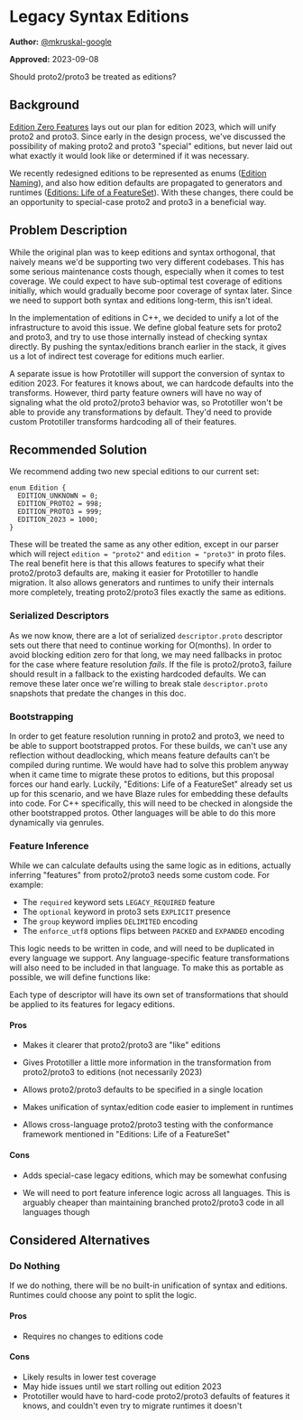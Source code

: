 # Legacy Syntax Editions

**Author:** [@mkruskal-google](https://github.com/mkruskal-google)

**Approved:** 2023-09-08

Should proto2/proto3 be treated as editions?

## Background

[Edition Zero Features](edition-zero-features.md) lays out our plan for edition
2023, which will unify proto2 and proto3. Since early in the design process,
we've discussed the possibility of making proto2 and proto3 "special" editions,
but never laid out what exactly it would look like or determined if it was
necessary.

We recently redesigned editions to be represented as enums
([Edition Naming](edition-naming.md)), and also how edition defaults are
propagated to generators and runtimes
([Editions: Life of a FeatureSet](editions-life-of-a-featureset.md)). With these
changes, there could be an opportunity to special-case proto2 and proto3 in a
beneficial way.

## Problem Description

While the original plan was to keep editions and syntax orthogonal, that naively
means we'd be supporting two very different codebases. This has some serious
maintenance costs though, especially when it comes to test coverage. We could
expect to have sub-optimal test coverage of editions initially, which would
gradually become poor coverage of syntax later. Since we need to support both
syntax and editions long-term, this isn't ideal.

In the implementation of editions in C++, we decided to unify a lot of the
infrastructure to avoid this issue. We define global feature sets for proto2 and
proto3, and try to use those internally instead of checking syntax directly. By
pushing the syntax/editions branch earlier in the stack, it gives us a lot of
indirect test coverage for editions much earlier.

A separate issue is how Prototiller will support the conversion of syntax to
edition 2023. For features it knows about, we can hardcode defaults into the
transforms. However, third party feature owners will have no way of signaling
what the old proto2/proto3 behavior was, so Prototiller won't be able to provide
any transformations by default. They'd need to provide custom Prototiller
transforms hardcoding all of their features.

## Recommended Solution

We recommend adding two new special editions to our current set:

```
enum Edition {
  EDITION_UNKNOWN = 0;
  EDITION_PROTO2 = 998;
  EDITION_PROTO3 = 999;
  EDITION_2023 = 1000;
}
```

These will be treated the same as any other edition, except in our parser which
will reject `edition = "proto2"` and `edition = "proto3"` in proto files. The
real benefit here is that this allows features to specify what their
proto2/proto3 defaults are, making it easier for Prototiller to handle
migration. It also allows generators and runtimes to unify their internals more
completely, treating proto2/proto3 files exactly the same as editions.

### Serialized Descriptors

As we now know, there are a lot of serialized `descriptor.proto` descriptor sets
out there that need to continue working for O(months). In order to avoid
blocking edition zero for that long, we may need fallbacks in protoc for the
case where feature resolution *fails*. If the file is proto2/proto3, failure
should result in a fallback to the existing hardcoded defaults. We can remove
these later once we're willing to break stale `descriptor.proto` snapshots that
predate the changes in this doc.

### Bootstrapping

In order to get feature resolution running in proto2 and proto3, we need to be
able to support bootstrapped protos. For these builds, we can't use any
reflection without deadlocking, which means feature defaults can't be compiled
during runtime. We would have had to solve this problem anyway when it came time
to migrate these protos to editions, but this proposal forces our hand early.
Luckily, "Editions: Life of a FeatureSet" already set us up for this scenario,
and we have Blaze rules for embedding these defaults into code. For C++
specifically, this will need to be checked in alongside the other bootstrapped
protos. Other languages will be able to do this more dynamically via genrules.

### Feature Inference

While we can calculate defaults using the same logic as in editions, actually
inferring "features" from proto2/proto3 needs some custom code. For example:

*   The `required` keyword sets `LEGACY_REQUIRED` feature
*   The `optional` keyword in proto3 sets `EXPLICIT` presence
*   The `group` keyword implies `DELIMITED` encoding
*   The `enforce_utf8` options flips between `PACKED` and `EXPANDED` encoding

This logic needs to be written in code, and will need to be duplicated in every
language we support. Any language-specific feature transformations will also
need to be included in that language. To make this as portable as possible, we
will define functions like:

Each type of descriptor will have its own set of transformations that should be
applied to its features for legacy editions.

#### Pros

*   Makes it clearer that proto2/proto3 are "like" editions

*   Gives Prototiller a little more information in the transformation from
    proto2/proto3 to editions (not necessarily 2023)

*   Allows proto2/proto3 defaults to be specified in a single location

*   Makes unification of syntax/edition code easier to implement in runtimes

*   Allows cross-language proto2/proto3 testing with the conformance framework
    mentioned in "Editions: Life of a FeatureSet"

#### Cons

*   Adds special-case legacy editions, which may be somewhat confusing

*   We will need to port feature inference logic across all languages. This is
    arguably cheaper than maintaining branched proto2/proto3 code in all
    languages though

## Considered Alternatives

### Do Nothing

If we do nothing, there will be no built-in unification of syntax and editions.
Runtimes could choose any point to split the logic.

#### Pros

*   Requires no changes to editions code

#### Cons

*   Likely results in lower test coverage
*   May hide issues until we start rolling out edition 2023
*   Prototiller would have to hard-code proto2/proto3 defaults of features it
    knows, and couldn't even try to migrate runtimes it doesn't
